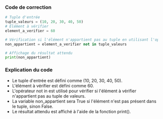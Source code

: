 ### Code de correction

```python
# Tuple d'entrée
tuple_valeurs = (10, 20, 30, 40, 50)
# Élément à vérifier
element_a_verifier = 60

# Vérification si l'élément n'appartient pas au tuple en utilisant l'opérateur "not in"
non_appartient = element_a_verifier not in tuple_valeurs

# Affichage du résultat attendu
print(non_appartient)
```

### Explication du code

- Le tuple d'entrée est défini comme (10, 20, 30, 40, 50).
- L'élément à vérifier est défini comme 60.
- L'opérateur not in est utilisé pour vérifier si l'élément à vérifier n'appartient pas au tuple de valeurs.
- La variable non_appartient sera True si l'élément n'est pas présent dans le tuple, sinon False.
- Le résultat attendu est affiché à l'aide de la fonction print().